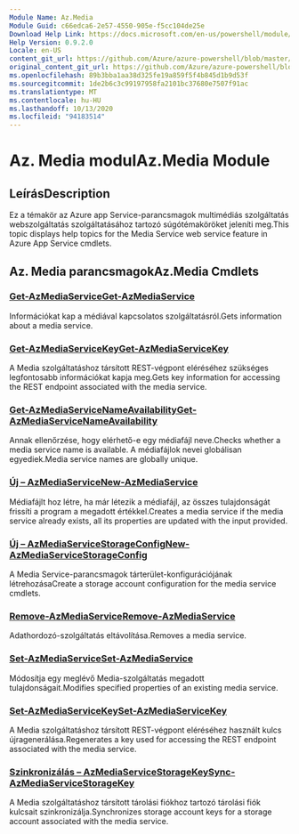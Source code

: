 ```yaml
---
Module Name: Az.Media
Module Guid: c66edca6-2e57-4550-905e-f5cc104de25e
Download Help Link: https://docs.microsoft.com/en-us/powershell/module/az.media
Help Version: 0.9.2.0
Locale: en-US
content_git_url: https://github.com/Azure/azure-powershell/blob/master/src/Media/Media/help/Az.Media.md
original_content_git_url: https://github.com/Azure/azure-powershell/blob/master/src/Media/Media/help/Az.Media.md
ms.openlocfilehash: 89b3bba1aa38d325fe19a859f5f4b845d1b9d53f
ms.sourcegitcommit: 1de2b6c3c99197958fa2101bc37680e7507f91ac
ms.translationtype: MT
ms.contentlocale: hu-HU
ms.lasthandoff: 10/13/2020
ms.locfileid: "94183514"
---
```

# <span data-ttu-id="004af-101">Az. Media modul</span><span class="sxs-lookup"><span data-stu-id="004af-101">Az.Media Module</span></span>
## <span data-ttu-id="004af-102">Leírás</span><span class="sxs-lookup"><span data-stu-id="004af-102">Description</span></span>
<span data-ttu-id="004af-103">Ez a témakör az Azure app Service-parancsmagok multimédiás szolgáltatás webszolgáltatás szolgáltatásához tartozó súgótémaköröket jeleníti meg.</span><span class="sxs-lookup"><span data-stu-id="004af-103">This topic displays help topics for the Media Service web service feature in Azure App Service cmdlets.</span></span>

## <span data-ttu-id="004af-104">Az. Media parancsmagok</span><span class="sxs-lookup"><span data-stu-id="004af-104">Az.Media Cmdlets</span></span>
### [<span data-ttu-id="004af-105">Get-AzMediaService</span><span class="sxs-lookup"><span data-stu-id="004af-105">Get-AzMediaService</span></span>](Get-AzMediaService.md)
<span data-ttu-id="004af-106">Információkat kap a médiával kapcsolatos szolgáltatásról.</span><span class="sxs-lookup"><span data-stu-id="004af-106">Gets information about a media service.</span></span>

### [<span data-ttu-id="004af-107">Get-AzMediaServiceKey</span><span class="sxs-lookup"><span data-stu-id="004af-107">Get-AzMediaServiceKey</span></span>](Get-AzMediaServiceKey.md)
<span data-ttu-id="004af-108">A Media szolgáltatáshoz társított REST-végpont eléréséhez szükséges legfontosabb információkat kapja meg.</span><span class="sxs-lookup"><span data-stu-id="004af-108">Gets key information for accessing the REST endpoint associated with the media service.</span></span>

### [<span data-ttu-id="004af-109">Get-AzMediaServiceNameAvailability</span><span class="sxs-lookup"><span data-stu-id="004af-109">Get-AzMediaServiceNameAvailability</span></span>](Get-AzMediaServiceNameAvailability.md)
<span data-ttu-id="004af-110">Annak ellenőrzése, hogy elérhető-e egy médiafájl neve.</span><span class="sxs-lookup"><span data-stu-id="004af-110">Checks whether a media service name is available.</span></span>
<span data-ttu-id="004af-111">A médiafájlok nevei globálisan egyediek.</span><span class="sxs-lookup"><span data-stu-id="004af-111">Media service names are globally unique.</span></span>

### [<span data-ttu-id="004af-112">Új – AzMediaService</span><span class="sxs-lookup"><span data-stu-id="004af-112">New-AzMediaService</span></span>](New-AzMediaService.md)
<span data-ttu-id="004af-113">Médiafájlt hoz létre, ha már létezik a médiafájl, az összes tulajdonságát frissíti a program a megadott értékkel.</span><span class="sxs-lookup"><span data-stu-id="004af-113">Creates a media service if the media service already exists, all its properties are updated with the input provided.</span></span>

### [<span data-ttu-id="004af-114">Új – AzMediaServiceStorageConfig</span><span class="sxs-lookup"><span data-stu-id="004af-114">New-AzMediaServiceStorageConfig</span></span>](New-AzMediaServiceStorageConfig.md)
<span data-ttu-id="004af-115">A Media Service-parancsmagok tárterület-konfigurációjának létrehozása</span><span class="sxs-lookup"><span data-stu-id="004af-115">Create a storage account configuration for the media service cmdlets.</span></span>

### [<span data-ttu-id="004af-116">Remove-AzMediaService</span><span class="sxs-lookup"><span data-stu-id="004af-116">Remove-AzMediaService</span></span>](Remove-AzMediaService.md)
<span data-ttu-id="004af-117">Adathordozó-szolgáltatás eltávolítása.</span><span class="sxs-lookup"><span data-stu-id="004af-117">Removes a media service.</span></span>

### [<span data-ttu-id="004af-118">Set-AzMediaService</span><span class="sxs-lookup"><span data-stu-id="004af-118">Set-AzMediaService</span></span>](Set-AzMediaService.md)
<span data-ttu-id="004af-119">Módosítja egy meglévő Media-szolgáltatás megadott tulajdonságait.</span><span class="sxs-lookup"><span data-stu-id="004af-119">Modifies specified properties of an existing media service.</span></span>

### [<span data-ttu-id="004af-120">Set-AzMediaServiceKey</span><span class="sxs-lookup"><span data-stu-id="004af-120">Set-AzMediaServiceKey</span></span>](Set-AzMediaServiceKey.md)
<span data-ttu-id="004af-121">A Media szolgáltatáshoz társított REST-végpont eléréséhez használt kulcs újragenerálása.</span><span class="sxs-lookup"><span data-stu-id="004af-121">Regenerates a key used for accessing the REST endpoint associated with the media service.</span></span>

### [<span data-ttu-id="004af-122">Szinkronizálás – AzMediaServiceStorageKey</span><span class="sxs-lookup"><span data-stu-id="004af-122">Sync-AzMediaServiceStorageKey</span></span>](Sync-AzMediaServiceStorageKey.md)
<span data-ttu-id="004af-123">A Media szolgáltatáshoz társított tárolási fiókhoz tartozó tárolási fiók kulcsait szinkronizálja.</span><span class="sxs-lookup"><span data-stu-id="004af-123">Synchronizes storage account keys for a storage account associated with the media service.</span></span>

